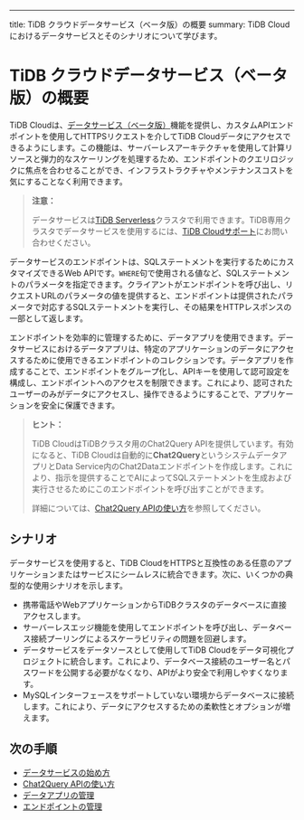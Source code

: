 ---
title: TiDB クラウドデータサービス（ベータ版）の概要
summary: TiDB Cloudにおけるデータサービスとそのシナリオについて学びます。

# TiDB クラウドデータサービス（ベータ版）の概要

TiDB Cloudは、[データサービス（ベータ版）](https://tidbcloud.com/console/data-service)機能を提供し、カスタムAPIエンドポイントを使用してHTTPSリクエストを介してTiDB Cloudデータにアクセスできるようにします。この機能は、サーバーレスアーキテクチャを使用して計算リソースと弾力的なスケーリングを処理するため、エンドポイントのクエリロジックに焦点を合わせることができ、インフラストラクチャやメンテナンスコストを気にすることなく利用できます。

> **注意：**
>
> データサービスは[TiDB Serverless](/tidb-cloud/select-cluster-tier.md#tidb-serverless)クラスタで利用できます。TiDB専用クラスタでデータサービスを使用するには、[TiDB Cloudサポート](/tidb-cloud/tidb-cloud-support.md)にお問い合わせください。

データサービスのエンドポイントは、SQLステートメントを実行するためにカスタマイズできるWeb APIです。`WHERE`句で使用される値など、SQLステートメントのパラメータを指定できます。クライアントがエンドポイントを呼び出し、リクエストURLのパラメータの値を提供すると、エンドポイントは提供されたパラメータで対応するSQLステートメントを実行し、その結果をHTTPレスポンスの一部として返します。

エンドポイントを効率的に管理するために、データアプリを使用できます。データサービスにおけるデータアプリは、特定のアプリケーションのデータにアクセスするために使用できるエンドポイントのコレクションです。データアプリを作成することで、エンドポイントをグループ化し、APIキーを使用して認可設定を構成し、エンドポイントへのアクセスを制限できます。これにより、認可されたユーザーのみがデータにアクセスし、操作できるようにすることで、アプリケーションを安全に保護できます。

> **ヒント：**
>
> TiDB CloudはTiDBクラスタ用のChat2Query APIを提供しています。有効になると、TiDB Cloudは自動的に**Chat2Query**というシステムデータアプリとData Service内のChat2Dataエンドポイントを作成します。これにより、指示を提供することでAIによってSQLステートメントを生成および実行させるためにこのエンドポイントを呼び出すことができます。
>
> 詳細については、[Chat2Query APIの使い方](/tidb-cloud/use-chat2query-api.md)を参照してください。

## シナリオ

データサービスを使用すると、TiDB CloudをHTTPSと互換性のある任意のアプリケーションまたはサービスにシームレスに統合できます。次に、いくつかの典型的な使用シナリオを示します。

- 携帯電話やWebアプリケーションからTiDBクラスタのデータベースに直接アクセスします。
- サーバーレスエッジ機能を使用してエンドポイントを呼び出し、データベース接続プーリングによるスケーラビリティの問題を回避します。
- データサービスをデータソースとして使用してTiDB Cloudをデータ可視化プロジェクトに統合します。これにより、データベース接続のユーザー名とパスワードを公開する必要がなくなり、APIがより安全で利用しやすくなります。
- MySQLインターフェースをサポートしていない環境からデータベースに接続します。これにより、データにアクセスするための柔軟性とオプションが増えます。

## 次の手順

- [データサービスの始め方](/tidb-cloud/data-service-get-started.md)
- [Chat2Query APIの使い方](/tidb-cloud/use-chat2query-api.md)
- [データアプリの管理](/tidb-cloud/data-service-manage-data-app.md)
- [エンドポイントの管理](/tidb-cloud/data-service-manage-endpoint.md)